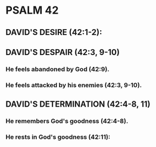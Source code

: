 ---
---
# PSALM 42 
## DAVID\'S DESIRE (42:1-2): 
## DAVID\'S DESPAIR (42:3, 9-10) 
###  He feels abandoned by God (42:9). 
###  He feels attacked by his enemies (42:3, 9-10). 
## DAVID\'S DETERMINATION (42:4-8, 11) 
###  He remembers God\'s goodness (42:4-8). 
###  He rests in God\'s goodness (42:11): 
